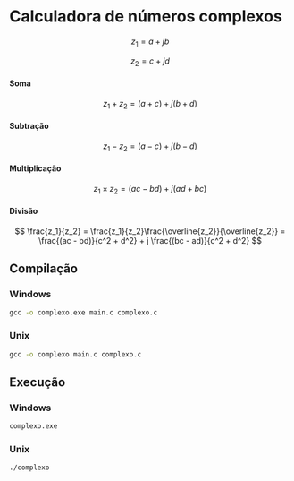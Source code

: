# Calculadora de números complexos

$$
z_1 = a + j b
$$

$$
z_2 = c + j d
$$

#### Soma
$$
z_1 + z_2 = (a + c) + j (b + d)
$$

#### Subtração
$$
z_1 - z_2 = (a - c) + j (b - d)
$$

#### Multiplicação
$$
z_1 \times z_2 = (ac - bd) + j (ad + bc)
$$

#### Divisão
$$
\frac{z_1}{z_2} = \frac{z_1}{z_2}\frac{\overline{z_2}}{\overline{z_2}} = \frac{(ac - bd)}{c^2 + d^2} + j \frac{(bc - ad)}{c^2 + d^2}
$$

## Compilação
### Windows
```cmd
gcc -o complexo.exe main.c complexo.c
```
### Unix
```cmd
gcc -o complexo main.c complexo.c
```
## Execução
### Windows
```cmd
complexo.exe
```
### Unix
```cmd
./complexo
```